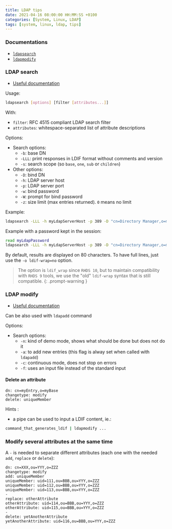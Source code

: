 ```yaml
---
title: LDAP tips
date: 2021-04-16 08:00:00 HH:MM:SS +0100
categories: [System, Linux, LDAP]
tags: [system, linux, ldap, tips]
---
```


### Documentations

* [`ldapsearch`](https://linux.die.net/man/1/ldapsearch)
* [`ldapmodify`](https://linux.die.net/man/1/ldapmodify)

### LDAP search

* [Useful documentation](https://linux.die.net/man/1/ldapsearch)

Usage:

```bash
ldapsearch [options] [filter [attributes...]]
```

With:

* `filter`: RFC 4515 compliant LDAP search filter
* `attributes`: whitespace-separated list of attribute descriptions

Options:

* Search options:
  * `-b`: base DN
  * `-LLL`: print responses in LDIF format without comments and version
  * `-s`: search scope (so `base`, `one`, `sub` or `children`)
* Other options:
  * `-D`: bind DN
  * `-h`: LDAP server host
  * `-p`: LDAP server port
  * `-w`: bind password
  * `-W`: prompt for bind password
  * `-z`: size limit (max entries returned). `0` means no limit

Example:

```bash
ldapsearch -LLL -h myLdapServerHost -p 389 -D "cn=Directory Manager,o=myRoot" -W -b "ou=mySubOu,o=myRoot" -s base "uid=doe0001" cn title
```

Example with a password kept in the session:

```bash
read myLdapPassword
ldapsearch -LLL -h myLdapServerHost -p 389 -D "cn=Directory Manager,o=myRoot" -w "$myLdapPassword" -b "ou=mySubOu,o=myRoot" -s base "uid=doe0001" cn title
```

By default, results are displayed on 80 characters. To have full lines, just use the `-o ldif-wrap=no` option.

> The option is `ldif_wrap` since `RHDS 10`, but to maintain compatibility with `RHDS 9` tools, we use the "old" `ldif-wrap` syntax that is still compatible.
{: .prompt-warning }

### LDAP modify

* [Useful documentation](https://linux.die.net/man/1/ldapmodify)

Can be also used with `ldapadd` command

Options:

* Search options:
  * `-n`: kind of demo mode, shows what should be done but does not do it
  * `-a`: to add new entries (this flag is alway set when called with `ldapadd`)
  * `-c`: continuous mode, does not stop on errors
  * `-f`: uses an input file instead of the standard input

#### Delete an attribute

```ldif
dn: cn=myEntry,o=myBase
changetype: modify
delete: uniqueMember
```

Hints :

* a pipe can be used to input a LDIF content, ie.:

```bash
command_that_generates_ldif | ldapmodify ...
```

### Modify several attributes at the same time

A `-` is needed to separate different attributes (each one with the needed `add`, `replace` or `delete`):

```ldif
dn: cn=XXX,ou=YYY,o=ZZZ
changetype: modify
add: uniqueMember
uniqueMember: uid=111,ou=BBB,ou=YYY,o=ZZZ
uniqueMember: uid=112,ou=BBB,ou=YYY,o=ZZZ
uniqueMember: uid=113,ou=BBB,ou=YYY,o=ZZZ
-
replace: otherAttribute
otherAttribute: uid=114,ou=BBB,ou=YYY,o=ZZZ
otherAttribute: uid=115,ou=BBB,ou=YYY,o=ZZZ
-
delete: yetAnotherAttribute
yetAnotherAttribute: uid=116,ou=BBB,ou=YYY,o=ZZZ
```
